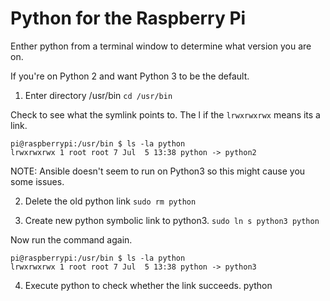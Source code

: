 # Python for the Raspberry Pi
Enther python from a terminal window to determine what version you are on.

If you're on Python 2 and want Python 3 to be the default.

1. Enter directory /usr/bin
`cd /usr/bin`

Check to see what the symlink points to.  The l if the `lrwxrwxrwx` means its a link.
```
pi@raspberrypi:/usr/bin $ ls -la python
lrwxrwxrwx 1 root root 7 Jul  5 13:38 python -> python2
```

NOTE: Ansible doesn't seem to run on Python3 so this might cause you some issues.

2. Delete the old python link
`sudo rm python`

3. Create new python symbolic link to python3.
`sudo ln s python3 python`

Now run the command again.
```
pi@raspberrypi:/usr/bin $ ls -la python
lrwxrwxrwx 1 root root 7 Jul  5 13:38 python -> python3
```

4. Execute python to check whether the link succeeds.
python



